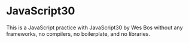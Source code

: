 # JavaScript30
This is a JavaScript practice with JavaScript30 by Wes Bos without any frameworks, no compilers, no boilerplate, and no libraries.
